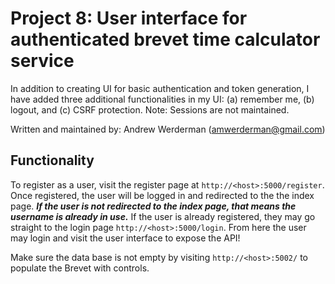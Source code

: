 # Project 8: User interface for authenticated brevet time calculator service

In addition to creating UI for basic authentication and token
generation, I have added three additional functionalities in my UI: (a) remember me, (b) logout, 
and (c) CSRF protection. Note: Sessions are not maintained.

Written and maintained by: Andrew Werderman (amwerderman@gmail.com)

## Functionality

To register as a user, visit the register page at `http://<host>:5000/register`. Once registered,
the user will be logged in and redirected to the the index page. ***If the user is not 
redirected to the index page, that means the username is already in use.*** If the user is already 
registered, they may go straight to the login page `http://<host>:5000/login`. From here the user
may login and visit the user interface to expose the API! 

Make sure the data base is not empty by visiting `http://<host>:5002/` to populate the 
Brevet with controls. 
